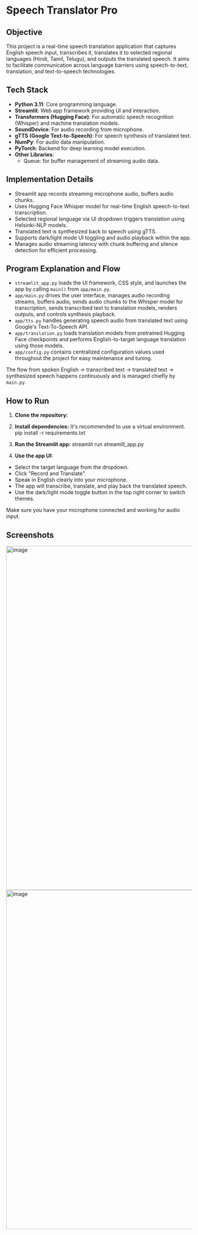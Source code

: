 # Speech Translator Pro

## Objective
This project is a real-time speech translation application that captures English speech input, transcribes it, translates it to selected regional languages (Hindi, Tamil, Telugu), and outputs the translated speech. It aims to facilitate communication across language barriers using speech-to-text, translation, and text-to-speech technologies.

## Tech Stack
- **Python 3.11**: Core programming language.
- **Streamlit**: Web app framework providing UI and interaction.
- **Transformers (Hugging Face)**: For automatic speech recognition (Whisper) and machine translation models.
- **SoundDevice**: For audio recording from microphone.
- **gTTS (Google Text-to-Speech)**: For speech synthesis of translated text.
- **NumPy**: For audio data manipulation.
- **PyTorch**: Backend for deep learning model execution.
- **Other Libraries**:
  - Queue: for buffer management of streaming audio data.

## Implementation Details
- Streamlit app records streaming microphone audio, buffers audio chunks.
- Uses Hugging Face Whisper model for real-time English speech-to-text transcription.
- Selected regional language via UI dropdown triggers translation using Helsinki-NLP models.
- Translated text is synthesized back to speech using gTTS.
- Supports dark/light mode UI toggling and audio playback within the app.
- Manages audio streaming latency with chunk buffering and silence detection for efficient processing.

## Program Explanation and Flow

- `streamlit_app.py` loads the UI framework, CSS style, and launches the app by calling `main()` from `app/main.py`.
- `app/main.py` drives the user interface, manages audio recording streams, buffers audio, sends audio chunks to the Whisper model for transcription, sends transcribed text to translation models, renders outputs, and controls synthesis playback.
- `app/tts.py` handles generating speech audio from translated text using Google's Text-To-Speech API.
- `app/translation.py` loads translation models from pretrained Hugging Face checkpoints and performs English-to-target language translation using those models.
- `app/config.py` contains centralized configuration values used throughout the project for easy maintenance and tuning.

The flow from spoken English → transcribed text → translated text → synthesized speech happens continuously and is managed chiefly by `main.py`.

## How to Run

1. **Clone the repository:**

2. **Install dependencies:**
It's recommended to use a virtual environment.
pip install -r requirements.txt


3. **Run the Streamlit app:**
streamlit run streamlit_app.py


4. **Use the app UI:**
- Select the target language from the dropdown.
- Click "Record and Translate".
- Speak in English clearly into your microphone.
- The app will transcribe, translate, and play back the translated speech.
- Use the dark/light mode toggle button in the top right corner to switch themes.

Make sure you have your microphone connected and working for audio input.

## Screenshots

<img width="1840" height="931" alt="image" src="https://github.com/user-attachments/assets/6c8f5e4c-89a0-4415-9f77-cb226b689b05" />
<img width="1790" height="918" alt="image" src="https://github.com/user-attachments/assets/c0051e3b-b5db-4ef7-86b8-b6db336c6fef" />

